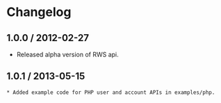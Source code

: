 
# Changelog

## 1.0.0 / 2012-02-27

  * Released alpha version of RWS api.

## 1.0.1 / 2013-05-15
	
	* Added example code for PHP user and account APIs in examples/php.
